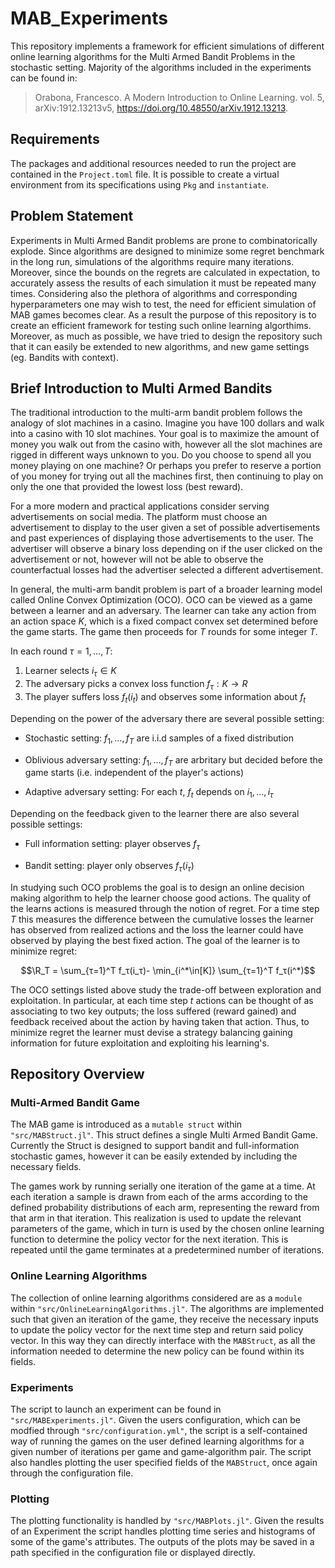 # MAB_Experiments
This repository implements a framework for efficient simulations of different online learning algorithms for the Multi Armed Bandit Problems in the stochastic setting. 
Majority of the algorithms included in the experiments can be found in:

> Orabona, Francesco. A Modern Introduction to Online Learning. vol. 5, arXiv:1912.13213v5, https://doi.org/10.48550/arXiv.1912.13213.

## Requirements
The packages and additional resources needed to run the project are contained in the `Project.toml` file. It is possible to create a virtual environment from its specifications using `Pkg` and `instantiate`.

## Problem Statement
Experiments in Multi Armed Bandit problems are prone to combinatorically explode. 
Since algorithms are designed to minimize some regret benchmark in the long run, simulations of the algorithms require many iterations.
Moreover, since the bounds on the regrets are calculated in expectation, to accurately assess the results of each simulation it must be repeated many times.
Considering also the plethora of algorithms and corresponding hyperparameters one may wish to test, the need for efficient simulation of MAB games becomes clear.
As a result the purpose of this repository is to create an efficient framework for testing such online learning algorthims.
Moreover, as much as possible, we have tried to design the repository such that it can easily be extended to new algorithms, and new game settings (eg. Bandits with context).

## Brief Introduction to Multi Armed Bandits
The traditional introduction to the multi-arm bandit problem follows the analogy of slot machines in a casino. Imagine you have 100 dollars and walk into a casino with 10 slot machines. Your goal is to maximize the amount of money you walk out from the casino with, however all the slot machines are rigged in different ways unknown to you. Do you choose to spend all you money playing on one machine? Or perhaps you prefer to reserve a portion of you money for trying out all the machines first, then continuing to play on only the one that provided the lowest loss (best reward). 

For a more modern and practical applications consider serving advertisements on social media. The platform must choose an advertisement to display to the user given a set of possible advertisements and past experiences of displaying those advertisements to the user. The advertiser will observe a binary loss depending on if the user clicked on the advertisement or not, however will not be able to observe the counterfactual losses had the advertiser selected a different advertisement.

In general, the multi-arm bandit problem is part of a broader learning model called Online Convex Optimization (OCO). OCO can be viewed as a game between a learner and an adversary. The learner can take any action from an action space $K$, which is a fixed compact convex set determined before the game starts. The game then proceeds for $T$ rounds for some integer $T$.

In each round $τ=1,\ldots,T$:

1. Learner selects $i_τ \in K$
2. The adversary picks a convex loss function $f_τ: K \rightarrow R$
3. The player suffers loss $f_t(i_t)$ and observes some information about $f_t$


Depending on the power of the adversary there are several possible setting:

* Stochastic setting: $f_1,\ldots,f_T$ are i.i.d samples of a fixed distribution

* Oblivious adversary setting: $f_1,\ldots,f_T$ are arbritary but decided before the game starts (i.e. independent of the player's actions)

* Adaptive adversary setting: For each $t$, $f_t$ depends on $i_1,\ldots,i_τ$

Depending on the feedback given to the learner there are also several possible settings:

* Full information setting: player observes $f_τ$

* Bandit setting: player only observes $f_τ(i_τ)$


In studying such OCO problems the goal is to design an online decision making algorithm to help the learner choose good actions. The quality of the learns actions is measured through the notion of regret. For a time step $T$ this measures the difference between the cumulative losses the learner has observed from realized actions and the loss the learner could have observed by playing the best fixed action. The goal of the learner is to minimize regret:

```math
\R_T = \sum_{τ=1}^T f_τ(i_τ)- \min_{i^*\in[K]} \sum_{τ=1}^T f_τ(i^*)
```

The OCO settings listed above study the trade-off between exploration and exploitation. In particular, at each time step $t$ actions can be thought of as associating to two key outputs; the loss suffered (reward gained) and feedback received about the action by having taken that action. Thus, to minimize regret the learner must devise a strategy balancing gaining information for future exploitation and exploiting his learning's.
## Repository Overview

### Multi-Armed Bandit Game
The MAB game is introduced as a `mutable struct` within `"src/MABStruct.jl"`. 
This struct defines a single Multi Armed Bandit Game. 
Currently the Struct is designed to support bandit and full-information stochastic games, however it can be easily extended by including the necessary fields.

The games work by running serially one iteration of the game at a time. At each iteration a sample is drawn from each of the arms according to the defined probability distributions of each arm, representing the reward from that arm in that iteration. This realization is used to update the relevant parameters of the game, which in turn is used by the chosen online learning function to determine the policy vector for the next iteration. This is repeated until the game terminates at a predetermined number of iterations.

### Online Learning Algorithms
The collection of online learning algorithms considered are as a `module` within `"src/OnlineLearningAlgorithms.jl"`. The algorithms are implemented such that given an iteration of the game, they receive the necessary inputs to update the policy vector for the next time step and return said policy vector. In this way they can directly interface with the `MABStruct`, as all the information needed to determine the new policy can be found within its fields. 

### Experiments
The script to launch an experiment can be found in `"src/MABExperiments.jl"`. Given the users configuration, which can be modfied through `"src/configuration.yml"`, the script is a self-contained way of running the games on the user defined learning algorithms for a given number of iterations per game and game-algorithm pair. The script also handles plotting the user specified fields of the `MABStruct`, once again through the configuration file.

### Plotting
The plotting functionality is handled by `"src/MABPlots.jl"`. Given the results of an Experiment the script handles plotting time series and histograms of some of the game's attributes. The outputs of the plots may be saved in a path specified in the configuration file or displayed directly.
